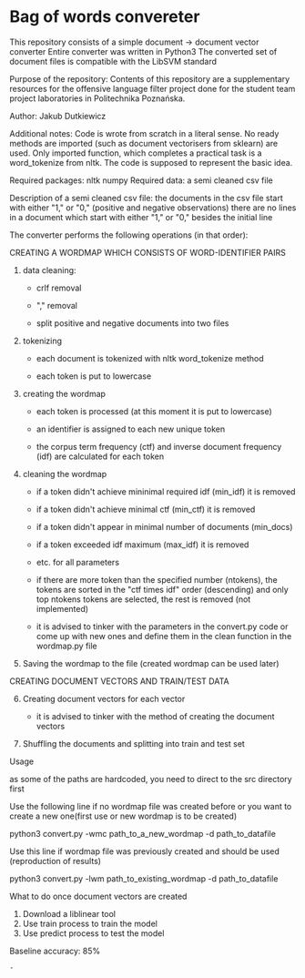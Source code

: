 # Bag of words convereter

This repository consists of a simple document -> document vector converter
Entire converter was written in Python3
The converted set of document files is compatible with the LibSVM standard

Purpose of the repository:
   Contents of this repository are a supplementary resources for the offensive language filter project done for the student team project laboratories in Politechnika Poznańska.

Author:
   Jakub Dutkiewicz
    
Additional notes:
   Code is wrote from scratch in a literal sense. No ready methods are imported (such as document vectorisers from sklearn) are used. Only imported function, which completes a practical task is a word_tokenize from nltk. The code is supposed to represent the basic idea.

Required packages:
  nltk
  numpy
Required data:
  a semi cleaned csv file

Description of a semi cleaned csv file:
  the documents in the csv file start with either "1," or "0," (positive and negative observations)
  there are no lines in a document which start with either "1," or "0," besides the initial line
  
The converter performs the following operations (in that order):

CREATING A WORDMAP WHICH CONSISTS OF WORD-IDENTIFIER PAIRS

1. data cleaning:

    - crlf removal
    
    - "," removal
    
    - split positive and negative documents into two files
    
2. tokenizing

    - each document is tokenized with nltk word_tokenize method
    
    - each token is put to lowercase
    
3. creating the wordmap

    - each token is processed (at this moment it is put to lowercase)
    
    - an identifier is assigned to each new unique token
    
    - the corpus term frequency (ctf) and inverse document frequency (idf) are calculated for each token
    
4. cleaning the wordmap

    - if a token didn't achieve mininimal required idf (min_idf) it is removed
    
    - if a token didn't achieve minimal ctf (min_ctf) it is removed
    
    - if a token didn't appear in minimal number of documents (min_docs)
    
    - if a token exceeded idf maximum (max_idf) it is removed
    
    - etc. for all parameters
    
    - if there are more token than the specified number (ntokens), the tokens are sorted in the "ctf times idf" order (descending) and only top ntokens tokens are selected, the rest is removed (not implemented)
     
    - it is advised to tinker with the parameters in the convert.py code or come up with new ones and define them in the clean function in the wordmap.py file
     
     
5. Saving the wordmap to the file (created wordmap can be used later)
    
CREATING DOCUMENT VECTORS AND TRAIN/TEST DATA
    
6. Creating document vectors for each vector

     - it is advised to tinker with the method of creating the document vectors

7. Shuffling the documents and splitting into train and test set

Usage

as some of the paths are hardcoded, you need to direct to the src directory first

Use the following line if no wordmap file was created before or you want to create a new one(first use or new wordmap is to be created)

python3 convert.py -wmc path_to_a_new_wordmap -d path_to_datafile

Use this line if wordmap file was previously created and should be used (reproduction of results)

python3 convert.py -lwm path_to_existing_wordmap -d path_to_datafile




What to do once document vectors are created
 
   1. Download a liblinear tool
   2. Use train process to train the model
   3. Use predict process to test the model

Baseline accuracy: 85%



    - 
